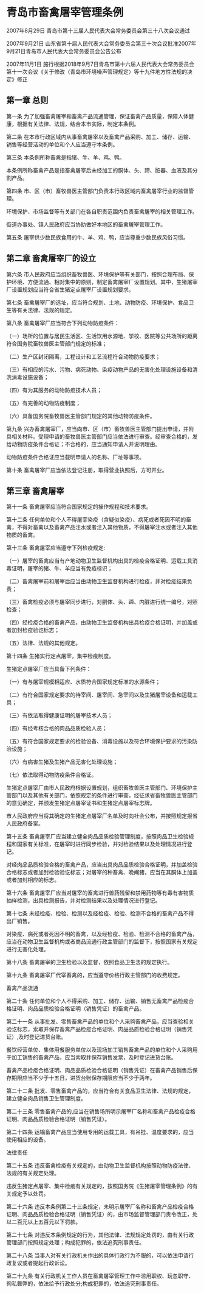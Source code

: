 # 青岛市畜禽屠宰管理条例

2007年8月29日 青岛市第十三届人民代表大会常务委员会第三十八次会议通过

2007年9月21日 山东省第十届人民代表大会常务委员会第三十次会议批准2007年9月21日青岛市人民代表大会常务委员会公告公布

2007年11月1日 施行根据2018年9月7日青岛市第十六届人民代表大会常务委员会第十一次会议《关于修改〈青岛市环境噪声管理规定〉等十九件地方性法规的决定》修正



## 第一章 总则

第一条 为了加强畜禽屠宰和畜禽产品流通管理，保证畜禽产品质量，保障人体健康，根据有关法律、法规，结合本市实际，制定本条例。

第二条 在本市行政区域内从事畜禽屠宰以及畜禽产品采购、加工、储存、运输、销售等经营活动的单位和个人应当遵守本条例。

第三条 本条例所称畜禽是指猪、牛、羊、鸡、鸭。

本条例所称畜禽产品是指畜禽屠宰后未经加工的胴体、头、蹄、脏器、血液及其分割产品。

第四条 市、区（市）畜牧兽医主管部门负责本行政区域内畜禽屠宰行业的监督管理。

环境保护、市场监督等有关部门在各自职责范围内负责畜禽屠宰的相关管理工作。

街道办事处、镇人民政府应当协助做好本地区的畜禽屠宰管理工作。

第五条 屠宰供少数民族食用的牛、羊、鸡、鸭，应当尊重少数民族风俗习惯。

## 第二章 畜禽屠宰厂的设立

第六条 市人民政府应当组织畜牧兽医、环境保护等有关部门，按照合理布局、保护环境、方便流通、相对集中的原则，制定畜禽屠宰厂设置规划。其中，生猪屠宰厂设置规划应当符合省生猪定点屠宰厂设置规划要求。

第七条 畜禽屠宰厂的选址，应当符合规划、土地、动物防疫、环境保护、食品卫生等有关法律、法规的规定。

第八条 畜禽屠宰厂应当符合下列动物防疫条件：

（一）场所的位置与居民生活区、生活饮用水源地、学校、医院等公共场所的距离符合国务院畜牧兽医主管部门规定的标准；

（二）生产区封闭隔离，工程设计和工艺流程符合动物防疫要求；

（三）有相应的污水、污物、病死动物、染疫动物产品的无害化处理设施设备和清洗消毒设施设备；

（四）有为其服务的动物防疫技术人员；

（五）有完善的动物防疫制度；

（六）具备国务院畜牧兽医主管部门规定的其他动物防疫条件。

第九条 兴办畜禽屠宰厂，应当向市、区（市）畜牧兽医主管部门提出申请，并附具相关材料。受理申请的畜牧兽医主管部门应当依法进行审查。经审查合格的，发给动物防疫条件合格证；不合格的，应当通知申请人并说明理由。

动物防疫条件合格证应当载明申请人的名称、厂址等事项。

第十条 畜禽屠宰厂应当依法登记注册，取得营业执照后，方可开业。

## 第三章 畜禽屠宰

第十一条 畜禽屠宰应当符合国家规定的操作规程和技术要求。

第十二条 任何单位和个人不得屠宰染疫（含疑似染疫）、病死或者死因不明的畜禽，不得对畜禽以及畜禽产品注水或者注入其他物质，不得屠宰注水或者注入其他物质的畜禽。

第十三条 畜禽屠宰应当遵守下列检疫规定:

（一）屠宰的畜禽应当有产地动物卫生监督机构出具的检疫合格证明、运载工具消毒证明，屠宰的猪、牛、羊应当有免疫标识；

（二）畜禽屠宰前和屠宰后应当由动物卫生监督机构进行检疫，并对检疫结果负责；

（三）畜禽检疫必须与屠宰同步进行，对胴体、头、蹄、内脏进行统一编号，对照检查；

（四）经检疫合格的畜禽产品，由动物卫生监督机构出具检疫合格证明，并加盖或者加封检疫验讫标志；

（五）法律、法规的其他规定。

第十四条 生猪实行定点屠宰，集中检疫制度。

生猪定点屠宰厂应当具备下列条件：

（一）有与屠宰规模相适应、水质符合国家规定标准的水源条件；

（二）有符合国家规定要求的待宰间、屠宰间、急宰间以及生猪屠宰设备和运载工具；

（三）有依法取得健康证明的屠宰技术人员；

（四）有经考核合格的肉品品质检验人员；

（五）有符合国家规定要求的检验设备、消毒设施以及符合环境保护要求的污染防治设施；

（六）有病害生猪及生猪产品无害化处理设施；

（七）依法取得动物防疫条件合格证。

生猪定点屠宰厂由市人民政府根据设置规划，组织畜牧兽医主管部门、环境保护主管部门以及其他有关部门，依照规定的条件进行审查，经征求省畜牧兽医主管部门的意见确定，并颁发生猪定点屠宰证书和生猪定点屠宰标志牌。

市人民政府应当将其确定的生猪定点屠宰厂名单及时向社会公布，并按照规定报省人民政府备案。

第十五条 畜禽屠宰厂应当建立健全肉品品质检验管理制度，按照肉品卫生检验规程和国家有关标准，在屠宰时进行同步检验，并对检验结果以及处理情况进行登记。

对经肉品品质检验合格的畜禽产品，应当出具肉品品质检验合格证明，并加盖检验合格标志或者加封检验验讫标志；对屠宰的种畜禽、晚阉猪，应当在其胴体上加盖或者加封相应的标志。

第十六条 畜禽屠宰厂应当对屠宰的畜禽进行兽药残留和禁用药物等有毒有害物质抽样检测，出具检测报告，并对检测结果以及处理情况进行登记。

第十七条 未经检疫、检验、检测以及经检疫、检验、检测不合格的畜禽产品不得出厂销售。

对染疫、病死或者死因不明的畜禽，以及经检疫、检验、检测不合格的畜禽产品，应当在动物卫生监督机构或者商品流通行政主管部门的监督下，按照国家有关规定进行无害化处理。

第十八条 畜禽屠宰的卫生检验以及监督，依照食品卫生法的规定执行。

第十九条 畜禽屠宰厂代宰畜禽的，应当遵守价格行政主管部门的收费规定。

畜禽产品流通

第二十条 任何单位和个人不得采购、加工、储存、运输、销售无畜禽产品检疫合格证明、肉品品质检验合格证明（销售凭证）的畜禽产品。

第二十一条 从事批发、零售畜禽产品的单位和个人采购畜禽产品，应当查验相关验讫标志，索取并保存畜禽产品检疫合格证明、肉品品质检验合格证明（销售凭证）,及时登记进货台账。

餐饮经营单位、集体用餐服务单位以及现场加工销售畜禽产品的单位和个人采购用于加工销售的畜禽产品，应当索取并保存销售发票，及时登记进货台账。

畜禽产品检疫合格证明、肉品品质检验合格证明（销售凭证）在畜禽产品销售后保存期限应当不少于十五日，进货台账保存期限应当不少于两年。

第二十二条 批发、零售畜禽产品的，应当符合有关食品卫生法律、法规的规定，建立健全肉品销售卫生管理制度。

第二十三条 零售畜禽产品的,应当在销售场所明示屠宰厂名称和畜禽产品检疫合格证明、肉品品质检验合格证明（销售凭证）。

第二十四条 运输畜禽产品应当使用专用的运载工具，有吊挂、温度要求的，应当使用相应的设备。

法律责任

第二十五条 违反畜禽检疫有关规定的，由动物卫生监督机构按照动物防疫法律、法规的有关规定处理。

违反生猪定点屠宰、集中检疫有关规定的，按照国务院《生猪屠宰管理条例》的有关规定予以处罚。

第二十六条 违反本条例第二十三条规定，未明示屠宰厂名称和畜禽产品检疫合格证明、肉品品质检验合格证明（销售凭证）的，由市场监督管理部门责令改正，处以二百元以上五百元以下罚款。

第二十七条 对违反本条例规定的行为，其他法律、法规规定处罚的，由有关行政管理部门按照规定处理；构成犯罪的，依法追究刑事责任。

第二十八条 当事人对有关行政机关作出的具体行政行为不服的，可以依法申请行政复议或者提起行政诉讼。

第二十九条 有关行政机关工作人员在畜禽屠宰管理工作中滥用职权、玩忽职守、徇私舞弊的，依法给予行政处分;构成犯罪的，依法追究刑事责任。